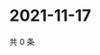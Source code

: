 # 2021-11-17

共 0 条

<!-- BEGIN WEIBO -->
<!-- 最后更新时间 Wed Nov 17 2021 11:00:56 GMT+0800 (China Standard Time) -->

<!-- END WEIBO -->

